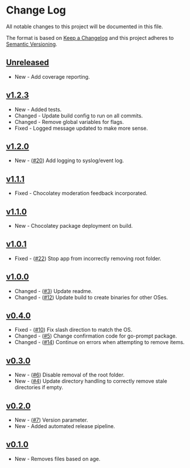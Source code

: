 # Change Log

All notable changes to this project will be documented in this file.

The format is based on [Keep a Changelog](http://keepachangelog.com/) and this project adheres to [Semantic Versioning](http://semver.org/).

<!-- ## [Unreleased]

* New|Changed|Fixed - ([#1](https://github.com/danstis/rmstale/issues/1)) Description
-->

## [Unreleased]

* New - Add coverage reporting.

## [v1.2.3]

* New - Added tests.
* Changed - Update build config to run on all commits.
* Changed - Remove global variables for flags.
* Fixed - Logged message updated to make more sense.

## [v1.2.0]

* New - ([#20](https://github.com/danstis/rmstale/issues/20)) Add logging to syslog/event log.

## [v1.1.1]

* Fixed - Chocolatey moderation feedback incorporated.

## [v1.1.0]

* New - Chocolatey package deployment on build.

## [v1.0.1]

* Fixed - ([#22](https://github.com/danstis/rmstale/issues/22)) Stop app from incorrectly removing root folder.

## [v1.0.0]

* Changed - ([#3](https://github.com/danstis/rmstale/issues/3)) Update readme.
* Changed - ([#12](https://github.com/danstis/rmstale/issues/12)) Update build to create binaries for other OSes.

## [v0.4.0]

* Fixed - ([#10](https://github.com/danstis/rmstale/issues/10)) Fix slash direction to match the OS.
* Changed - ([#5](https://github.com/danstis/rmstale/issues/5)) Change confirmation code for go-prompt package.
* Changed - ([#14](https://github.com/danstis/rmstale/issues/14)) Continue on errors when attempting to remove items.

## [v0.3.0]

* New - ([#6](https://github.com/danstis/rmstale/issues/6)) Disable removal of the root folder.
* New - ([#4](https://github.com/danstis/rmstale/issues/4)) Update directory handling to correctly remove stale directories if empty.


## [v0.2.0]

* New - ([#7](https://github.com/danstis/rmstale/issues/7)) Version parameter.
* New - Added automated release pipeline.

## [v0.1.0]

* New - Removes files based on age.

[unreleased]: https://github.com/danstis/rmstale/compare/v1.2.0...HEAD
[v1.2.3]: https://github.com/danstis/rmstale/compare/v1.2.0...v1.2.3
[v1.2.0]: https://github.com/danstis/rmstale/compare/v1.1.1...v1.2.0
[v1.1.1]: https://github.com/danstis/rmstale/compare/v1.0.1...v1.1.1
[v1.1.0]: https://github.com/danstis/rmstale/compare/v1.0.1...v1.1.0
[v1.0.1]: https://github.com/danstis/rmstale/compare/v1.0.0...v1.0.1
[v1.0.0]: https://github.com/danstis/rmstale/compare/v0.4.0...v1.0.0
[v0.4.0]: https://github.com/danstis/rmstale/compare/v0.3.0...v0.4.0
[v0.3.0]: https://github.com/danstis/rmstale/compare/v0.2.0...v0.3.0
[v0.2.0]: https://github.com/danstis/rmstale/compare/v0.1.0...v0.2.0
[v0.1.0]: https://github.com/danstis/rmstale/compare/v0.0.1...v0.1.0